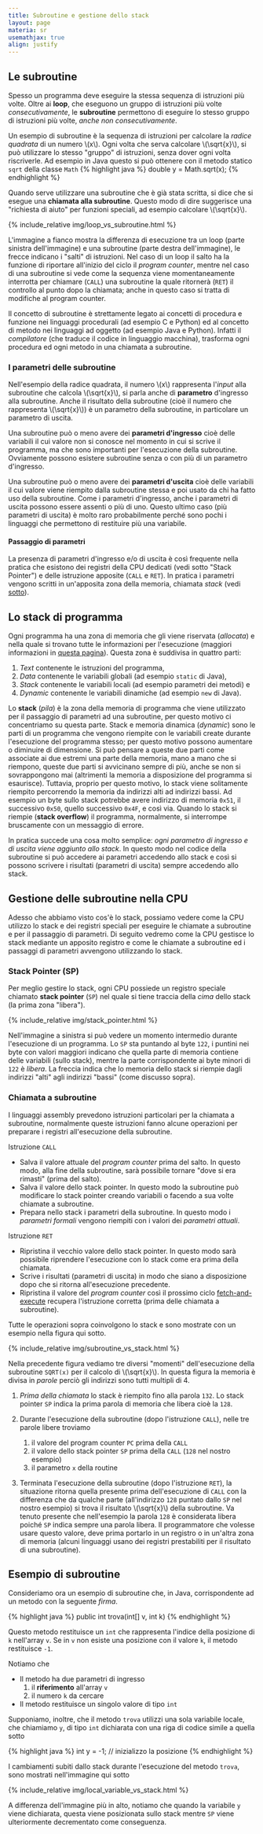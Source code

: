 ```yaml
---
title: Subroutine e gestione dello stack
layout: page
materia: sr
usemathjax: true
align: justify
---
```


## Le subroutine
Spesso un programma deve eseguire la stessa sequenza di istruzioni
più volte. Oltre ai **loop**, che eseguono un gruppo di istruzioni più volte
*consecutivamente*, le **subroutine** permettono di eseguire lo stesso gruppo
di istruzioni più volte, *anche non consecutivamente*.

Un esempio di subroutine è la sequenza di istruzioni per calcolare la
*radice quadrata* di un numero \\(x\\). Ogni volta che serva calcolare
\\(\sqrt{x}\\), si può utilizzare lo stesso "gruppo" di istruzioni,
senza dover ogni volta riscriverle. Ad esempio in Java questo si può
ottenere con il metodo statico ``sqrt`` della classe ``Math``
{% highlight java %}
double y = Math.sqrt(x);
{% endhighlight %}

Quando serve utilizzare una subroutine che è già stata
scritta, si dice che si esegue una **chiamata alla subroutine**.
Questo modo di dire suggerisce una "richiesta di aiuto" per
funzioni speciali, ad esempio calcolare \\(\sqrt{x}\\).

<div class="ml-3 row">
<div class="col-6" markdown="1">
{% include_relative img/loop_vs_subroutine.html %}
</div>
<div class="col-6" markdown="1">

L'immagine a fianco mostra la differenza di esecuzione tra un loop (parte
sinistra dell'immagine) e una subroutine (parte destra dell'immagine),
le frecce indicano i "salti" di istruzioni. Nel caso di un loop il
salto ha la funzione di riportare all'inizio del ciclo il *program counter*,
mentre nel caso di una subroutine si vede come la sequenza viene
momentaneamente interrotta per chiamare (``CALL``) una subroutine la quale
ritornerà (``RET``) il controllo al punto dopo la chiamata; anche in
questo caso si tratta di modifiche al program counter.
</div>
</div>

Il concetto di subroutine è strettamente legato ai concetti di
procedura e funzione nei linguaggi procedurali (ad esempio C e Python) ed al
concetto di metodo nei linguaggi ad oggetto (ad esempio Java e Python).
Infatti il *compilatore* (che traduce il codice
in linguaggio macchina), trasforma ogni procedura ed ogni metodo
in una chiamata a subroutine.

### I parametri delle subroutine
Nell'esempio della radice quadrata, il numero \\(x\\) rappresenta l'*input*
alla subroutine che calcola \\(\sqrt{x}\\), si parla anche di **parametro**
d'ingresso alla subroutine. Anche il risultato della subroutine (cioè il
numero che rappresenta \\(\sqrt{x}\\)) è un parametro della subroutine, in
particolare un parametro di uscita.

Una subroutine può o meno avere dei **parametri d'ingresso** cioè delle
variabili il cui valore non si conosce nel momento in cui si scrive il
programma, ma che sono importanti per l'esecuzione della subroutine.
Ovviamente possono esistere subroutine senza o con più di un
parametro d'ingresso.

Una subroutine può o meno avere dei **parametri d'uscita** cioè delle
variabili il cui valore viene riempito dalla subroutine stessa e poi
usato da chi ha fatto uso della subroutine. Come i parametri d'ingresso,
anche i parametri di uscita possono essere assenti o più di uno. Questo
ultimo caso (più parametri di uscita) è molto raro probabilmente perché
sono pochi i linguaggi che permettono di restituire più una variabile.

#### Passaggio di parametri
La presenza di parametri d'ingresso e/o di uscita è così frequente nella
pratica che esistono dei registri della CPU dedicati (vedi sotto "Stack
Pointer") e delle istruzione apposite (``CALL`` e ``RET``). In pratica
i parametri vengono scritti in un'apposita zona della memoria, chiamata
*stack* (vedi [sotto](lo-stack-di-programma)).


## Lo stack di programma
Ogni programma ha una zona di memoria che gli viene riservata (*allocata*)
e nella quale si trovano tutte le informazioni per l'esecuzione
(maggiori informazioni in  [questa pagina](/content/tpsit/processi.html#lo-spazio-di-memoria-di-un-processo)).
Questa zona è suddivisa in quattro parti:

1. *Text* contenente le istruzioni del programma,
2. *Data* contenente le variabili globali (ad esempio ``static`` di Java),
3. *Stack* contenente le variabili locali (ad esempio parametri dei metodi) e
4. *Dynamic* contenente le variabili dinamiche (ad esempio ``new`` di Java).

Lo **stack** (*pila*) è la zona della memoria di programma che viene utilizzato
per il passaggio di parametri ad una subroutine, per questo motivo ci concentriamo
su questa parte. Stack e memoria dinamica (*dynamic*) sono le parti di un programma
che vengono riempite con le variabili create durante l'esecuzione del programma
stesso; per questo motivo possono aumentare o diminuire di dimensione. Si può
pensare a queste due parti come associate ai due estremi una parte della memoria,
mano a mano che si riempono, queste due parti si avvicinano sempre di più, anche
se non si sovrappongono mai (altrimenti la memoria a disposizione del programma
si esaurisce). Tuttavia, proprio per questo motivo, lo stack viene solitamente
riempito percorrendo la memoria da indirizzi alti ad indirizzi bassi. Ad esempio
un byte sullo stack potrebbe avere indirizzo di memoria ``0x51``, il successivo
``0x50``, quello successivo ``0x4F``, e così via.
Quando lo stack si riempie (**stack overflow**) il programma, normalmente, si
interrompe bruscamente con un messaggio di errore.

In pratica succede una cosa molto semplice: *ogni parametro di ingresso e di
uscita viene aggiunto allo stack*. In questo modo nel codice della subroutine
si può accedere ai parametri accedendo allo stack e così si possono scrivere i
risultati (parametri di uscita) sempre accedendo allo stack. 

## Gestione delle subroutine nella CPU
Adesso che abbiamo visto cos'è lo stack, possiamo vedere come la CPU
utilizzo lo stack e dei registri speciali per eseguire le chiamate a
subroutine e per il passaggio di parametri. Di seguito vedremo come la
CPU gestisce lo stack mediante un apposito registro e come le chiamate
a subroutine ed i passaggi di parametri avvengono utilizzando lo stack.

### Stack Pointer (SP)
Per meglio gestire lo stack, ogni CPU possiede un registro speciale chiamato
**stack pointer** (``SP``) nel quale si tiene traccia della *cima* dello stack
(la prima zona "libera").

<div class="ml-3 row">
<div class="col-6" markdown="1">
{% include_relative img/stack_pointer.html %}
</div>
<div class="col-6" markdown="1">

Nell'immagine a sinistra si può vedere un momento intermedio durante l'esecuzione
di un programma. Lo ``SP`` sta puntando al byte ``122``, i puntini nei byte con
valori maggiori indicano che quella parte di memoria contiene delle variabili
(sullo stack), mentre la parte corrispondente ai byte minori di ``122`` è *libera*.
La freccia indica che lo memoria dello stack si riempie dagli indirizzi "alti" agli
indirizzi "bassi" (come discusso sopra).
</div>
</div>

### Chiamata a subroutine
I linguaggi assembly prevedono istruzioni particolari per la chiamata a subroutine,
normalmente queste istruzioni fanno alcune operazioni per preparare i registri
all'esecuzione della subroutine.

Istruzione ``CALL``
* Salva il valore attuale del *program counter* prima del salto. In questo modo, alla
fine della subroutine, sarà possibile tornare "dove si era rimasti" (prima del salto).
* Salva il valore dello stack pointer. In questo modo la subroutine può modificare
lo stack pointer creando variabili o facendo a sua volte chiamate a subroutine.
* Prepara nello stack i parametri della subroutine. In questo modo i *parametri formali*
vengono riempiti con i valori dei *parametri attuali*.

Istruzione ``RET``
* Ripristina il vecchio valore dello stack pointer. In questo modo sarà possibile
riprendere l'esecuzione con lo stack come era prima della chiamata.
* Scrive i risultati (parametri di uscita) in modo che siano a disposizione dopo
che si ritorna all'esecuzione precedente.
* Ripristina il valore del *program counter* così il prossimo ciclo [fetch-and-execute](cpu.html)
recupera l'istruzione corretta (prima delle chiamata a subroutine).

Tutte le operazioni sopra coinvolgono lo stack e sono mostrate con un esempio nella figura
qui sotto.

{% include_relative img/subroutine_vs_stack.html %}

Nella precedente figura vediamo tre diversi "momenti" dell'esecuzione della
subroutine ``SQRT(x)`` per il calcolo di \\(\sqrt{x}\\). In questa figura la
memoria è divisa in *parole* perciò gli indirizzi sono tutti multipli di 4.
1. *Prima della chiamata* lo stack è riempito fino alla parola ``132``. Lo 
stack pointer ``SP`` indica la prima parola di memoria che libera cioè la 
``128``.

2. Durante l'esecuzione della subroutine (dopo l'istruzione ``CALL``), nelle
tre parole libere troviamo
    1. il valore del program counter ``PC`` prima della ``CALL``
    2. il valore dello stack pointer ``SP`` prima della ``CALL`` (``128`` nel nostro esempio)
    3. il parametro ``x`` della routine

3. Terminata l'esecuzione della subroutine (dopo l'istruzione ``RET``), la situazione
ritorna quella presente prima dell'esecuzione di ``CALL`` con la differenza che da
qualche parte (all'indirizzo ``128`` puntato dallo ``SP`` nel nostro esempio) si
trova il risultato \\(\sqrt{x}\\) della subroutine. Va tenuto presente che nell'esempio
la parola ``128`` è considerata libera poiché ``SP`` indica sempre una parola libera.
Il programmatore che volesse usare questo valore, deve prima portarlo in un registro
o in un'altra zona di memoria (alcuni linguaggi usano dei registri prestabiliti
per il risultato di una subroutine).

## Esempio di subroutine 

Consideriamo ora un esempio di subroutine che, in Java, corrispondente ad un metodo con
la seguente *firma*.

{% highlight java %}
public int trova(int[] v, int k) 
{% endhighlight %}

Questo metodo restituisce un ``int`` che rappresenta l'indice della posizione di ``k``
nell'array ``v``. Se in ``v`` non esiste una posizione con il valore ``k``, il metodo
restituisce ``-1``.

Notiamo che

* Il metodo ha due parametri di ingresso
    1. il **riferimento** all'array ``v``
    2. il numero ``k`` da cercare
* Il metodo restituisce un singolo valore di tipo ``int``

Supponiamo, inoltre, che il metodo ``trova`` utilizzi una sola variabile locale,
 che chiamiamo ``y``, di tipo ``int`` dichiarata con una riga di codice simile
 a quella sotto

{% highlight java %}
int y = -1; // inizializzo la posizione
{% endhighlight %}

I cambiamenti subiti dallo stack durante l'esecuzione del metodo ``trova``, sono
mostrati nell'immagine qui sotto

{% include_relative img/local_variable_vs_stack.html %}

A differenza dell'immagine più in alto, notiamo che quando la variabile ``y`` viene
dichiarata, questa viene posizionata sullo stack mentre ``SP`` viene ulteriormente
decrementato come conseguenza.

